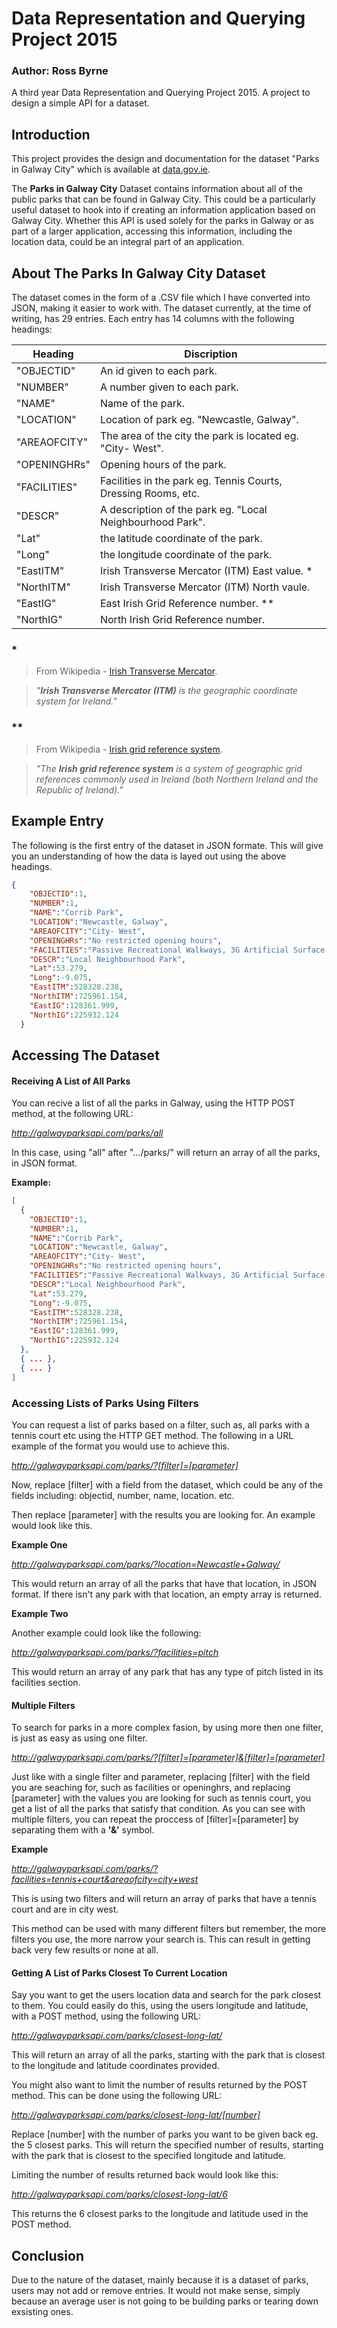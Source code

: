 # Data Representation and Querying Project 2015
### Author: Ross Byrne
A third year Data Representation and Querying Project 2015. A project to design a simple API for a dataset.

## Introduction
This project provides the design and documentation for the dataset "Parks in Galway City" which is available at [data.gov.ie](http://data.gov.ie).

The **Parks in Galway City** Dataset contains information about all of the public parks that can be found in Galway City. This could be a particularly useful dataset to hook into if creating an information application based on Galway City. Whether this API is used solely for the parks in Galway or as part of a larger application, accessing this information, including the location data, could be an integral part of an application. 

## About The Parks In Galway City Dataset
The dataset comes in the form of a .CSV file which I have converted  into JSON, making it easier to work with. The dataset currently, at the time of writing, has 29 entries. Each entry has 14 columns with the following headings:

Heading | Discription  
---------|-----------
"OBJECTID" | An id given to each park. 
"NUMBER" | A number given to each park.
"NAME" | Name of the park.
"LOCATION" | Location of park eg. "Newcastle, Galway".
"AREAOFCITY" | The area of the city the park is located eg. "City- West".
"OPENINGHRs" | Opening hours of the park.
"FACILITIES" | Facilities in the park eg. Tennis Courts, Dressing Rooms, etc.
"DESCR" | A description of the park eg. "Local Neighbourhood Park".
"Lat" | the latitude coordinate of the park.
"Long" | the longitude coordinate of the park.
"EastITM" | Irish Transverse Mercator (ITM) East value. *
"NorthITM" | Irish Transverse Mercator (ITM) North vaule.
"EastIG" | East Irish Grid Reference number. **
"NorthIG" | North Irish Grid Reference number.

### * 
> From Wikipedia - [Irish Transverse Mercator](https://en.wikipedia.org/wiki/Irish_Transverse_Mercator).

> _"**Irish Transverse Mercator (ITM)** is the geographic coordinate system for Ireland."_

### **
> From Wikipedia - [Irish grid reference system](https://en.wikipedia.org/wiki/Irish_grid_reference_system).

> _"The **Irish grid reference system** is a system of geographic grid references commonly used in Ireland (both Northern Ireland and the Republic of Ireland)."_

## Example Entry
The following is the first entry of the dataset in JSON formate. This will give you an understanding of how the data is layed out using the above headings.

```json
{
    "OBJECTID":1,
    "NUMBER":1,
    "NAME":"Corrib Park",
    "LOCATION":"Newcastle, Galway",
    "AREAOFCITY":"City- West",
    "OPENINGHRs":"No restricted opening hours",
    "FACILITIES":"Passive Recreational Walkways, 3G Artificial Surface Pitch, Multi- Use Games Area(MUGA), Planting areas with flowers, sh",
    "DESCR":"Local Neighbourhood Park",
    "Lat":53.279,
    "Long":-9.075,
    "EastITM":528328.238,
    "NorthITM":725961.154,
    "EastIG":128361.999,
    "NorthIG":225932.124
  }
  ```

## Accessing The Dataset
#### Receiving A List of All Parks
You can recive a list of all the parks in Galway, using the HTTP POST method, at the following URL:

*http://galwayparksapi.com/parks/all*

In this case, using "all" after ".../parks/" will return an array of all the parks, in JSON format.

**Example:**
```json
[
  {
    "OBJECTID":1,
    "NUMBER":1,
    "NAME":"Corrib Park",
    "LOCATION":"Newcastle, Galway",
    "AREAOFCITY":"City- West",
    "OPENINGHRs":"No restricted opening hours",
    "FACILITIES":"Passive Recreational Walkways, 3G Artificial Surface Pitch, Multi- Use Games Area(MUGA), Planting areas with flowers, sh",
    "DESCR":"Local Neighbourhood Park",
    "Lat":53.279,
    "Long":-9.075,
    "EastITM":528328.238,
    "NorthITM":725961.154,
    "EastIG":128361.999,
    "NorthIG":225932.124
  },
  { ... },
  { ... }
]
```

### Accessing Lists of Parks Using Filters
You can request a list of parks based on a filter, such as, all parks with a tennis court etc using the HTTP GET method.
The following in a URL example of the format you would use to achieve this.

*http://galwayparksapi.com/parks/?[filter]=[parameter]*

Now, replace [filter] with a field from the dataset, which could be any of the fields including: objectid, number, name, location. etc.

Then replace [parameter] with the results you are looking for. An example would look like this.

**Example One**

*http://galwayparksapi.com/parks/?location=Newcastle+Galway/*

This would return an array of all the parks that have that location, in JSON format.
If there isn't any park with that location, an empty array is returned.

**Example Two**

Another example could look like the following:

*http://galwayparksapi.com/parks/?facilities=pitch*

This would return an array of any park that has any type of pitch listed in its facilities section.

#### Multiple Filters
To search for parks in a more complex fasion, by using more then one filter, is just as easy as using one filter.

*http://galwayparksapi.com/parks/?[filter]=[parameter]&[filter]=[parameter]*

Just like with a single filter and parameter, replacing [filter] with the field you are seaching for, such as facilities or openinghrs, and replacing [parameter] with the values you are looking for such as tennis court, you get a list of all the parks that satisfy that condition. As you can see with multiple filters, you can repeat the proccess of [filter]=[parameter] by separating them with a **'&'** symbol.

**Example**

*http://galwayparksapi.com/parks/?facilities=tennis+court&areaofcity=city+west*

This is using two filters and will return an array of parks that have a tennis court and are in city west.

This method can be used with many different filters but remember, the more filters you use, the more narrow your search is. This can result in getting back very few results or none at all.

#### Getting A List of Parks Closest To Current Location

Say you want to get the users location data and search for the park closest to them. You could easily do this, using the users longitude and latitude, with a POST method, using the following URL:

*http://galwayparksapi.com/parks/closest-long-lat/*

This will return an array of all the parks, starting with the park that is closest to the longitude and latitude coordinates provided.

You might also want to limit the number of results returned by the POST method. This can be done using the following URL:

*http://galwayparksapi.com/parks/closest-long-lat/[number]*

Replace [number] with the number of parks you want to be given back eg. the 5 closest parks. This will return the specified number of results, starting with the park that is closest to the specified longitude and latitude.

Limiting the number of results returned back would look like this:

*http://galwayparksapi.com/parks/closest-long-lat/6*

This returns the 6 closest parks to the longitude and latitude used in the POST method.

## Conclusion

Due to the nature of the dataset, mainly because it is a dataset of parks, users may not add or remove entries. It would not make sense, simply because an average user is not going to be building parks or tearing down exsisting ones.
